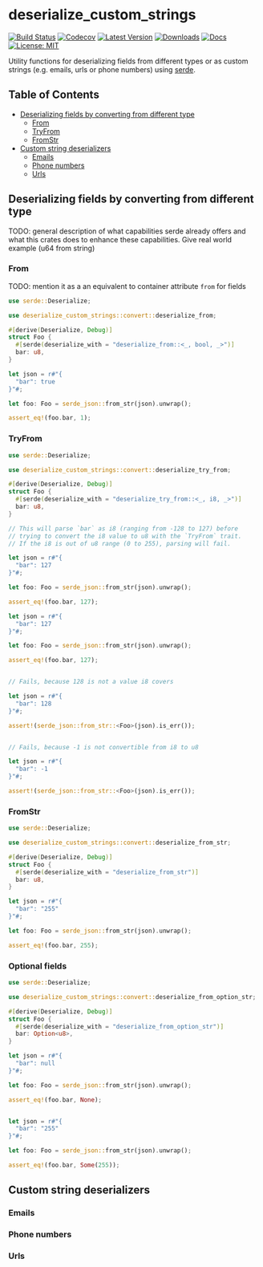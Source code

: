 # deserialize_custom_strings

[![Build Status](https://github.com/jofas/deserialize_custom_strings/actions/workflows/build.yml/badge.svg)](https://github.com/jofas/deserialize_custom_strings/actions/workflows/build.yml)
[![Codecov](https://codecov.io/gh/jofas/deserialize_custom_strings/branch/master/graph/badge.svg?token=69YKZ1JIBK)](https://codecov.io/gh/jofas/deserialize_custom_strings)
[![Latest Version](https://img.shields.io/crates/v/deserialize_custom_strings.svg)](https://crates.io/crates/deserialize_custom_strings)
[![Downloads](https://img.shields.io/crates/d/deserialize_custom_strings?label=downloads)](https://crates.io/crates/deserialize_custom_strings)
[![Docs](https://img.shields.io/badge/docs-latest-blue.svg)](https://docs.rs/deserialize_custom_strings/latest/deserialize_custom_strings)
[![License: MIT](https://img.shields.io/badge/License-MIT-blue.svg)](https://opensource.org/licenses/MIT)


Utility functions for deserializing fields from different types or as 
custom strings (e.g. emails, urls or phone numbers) using 
[serde](https://serde.rs/).


## Table of Contents

<!--ts-->
   * [Deserializing fields by converting from different type](#deserializing-fields-by-converting-from-different-type)
      * [From](#from)
      * [TryFrom](#tryfrom)
      * [FromStr](#fromstr)
   * [Custom string deserializers](#custom-string-deserializers)
      * [Emails](#emails)
      * [Phone numbers](#phone-numbers)
      * [Urls](#urls)
<!--te-->


## Deserializing fields by converting from different type

TODO: general description of what capabilities serde already offers
and what this crates does to enhance these capabilities. Give
real world example (u64 from string)


### From

TODO: mention it as a an equivalent to container attribute `from` for
fields

```rust
use serde::Deserialize;

use deserialize_custom_strings::convert::deserialize_from;

#[derive(Deserialize, Debug)]
struct Foo {
  #[serde(deserialize_with = "deserialize_from::<_, bool, _>")]
  bar: u8,
}

let json = r#"{
  "bar": true
}"#;

let foo: Foo = serde_json::from_str(json).unwrap();

assert_eq!(foo.bar, 1);
```


### TryFrom

```rust
use serde::Deserialize;

use deserialize_custom_strings::convert::deserialize_try_from;

#[derive(Deserialize, Debug)]
struct Foo {
  #[serde(deserialize_with = "deserialize_try_from::<_, i8, _>")]
  bar: u8,
}

// This will parse `bar` as i8 (ranging from -128 to 127) before
// trying to convert the i8 value to u8 with the `TryFrom` trait.
// If the i8 is out of u8 range (0 to 255), parsing will fail.

let json = r#"{
  "bar": 127
}"#;

let foo: Foo = serde_json::from_str(json).unwrap();

assert_eq!(foo.bar, 127);

let json = r#"{
  "bar": 127
}"#;

let foo: Foo = serde_json::from_str(json).unwrap();

assert_eq!(foo.bar, 127);


// Fails, because 128 is not a value i8 covers

let json = r#"{
  "bar": 128
}"#;

assert!(serde_json::from_str::<Foo>(json).is_err());


// Fails, because -1 is not convertible from i8 to u8

let json = r#"{
  "bar": -1
}"#;

assert!(serde_json::from_str::<Foo>(json).is_err());
```


### FromStr

```rust
use serde::Deserialize;

use deserialize_custom_strings::convert::deserialize_from_str;

#[derive(Deserialize, Debug)]
struct Foo {
  #[serde(deserialize_with = "deserialize_from_str")]
  bar: u8,
}

let json = r#"{
  "bar": "255"
}"#;

let foo: Foo = serde_json::from_str(json).unwrap();

assert_eq!(foo.bar, 255);
```


### Optional fields

```rust
use serde::Deserialize;

use deserialize_custom_strings::convert::deserialize_from_option_str;

#[derive(Deserialize, Debug)]
struct Foo {
  #[serde(deserialize_with = "deserialize_from_option_str")]
  bar: Option<u8>,
}

let json = r#"{
  "bar": null
}"#;

let foo: Foo = serde_json::from_str(json).unwrap();

assert_eq!(foo.bar, None);


let json = r#"{
  "bar": "255"
}"#;

let foo: Foo = serde_json::from_str(json).unwrap();

assert_eq!(foo.bar, Some(255));
```


## Custom string deserializers


### Emails


### Phone numbers


### Urls
